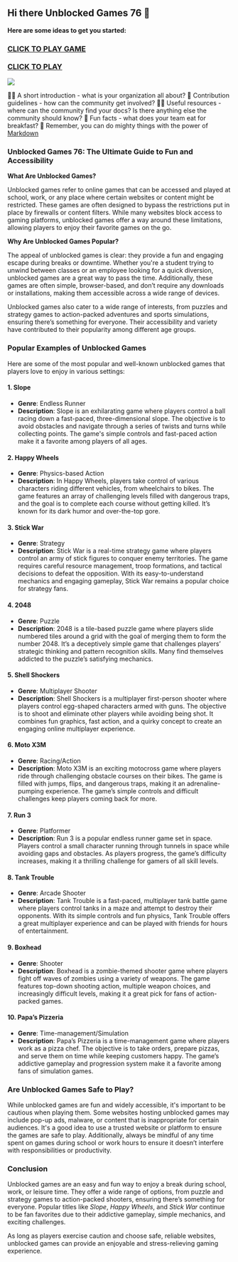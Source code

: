 ## Hi there Unblocked Games 76 👋


**Here are some ideas to get you started:**

<h3>
<a href="https://lesson-1.guru"> CLICK TO PLAY GAME</a> </br>
</br>
<a href="https://1lesson.guru">CLICK TO PLAY</a>
</h3>

<a href="https://lesson-1.guru"><img src="https://clearcache.store/games.png"></a>

🙋‍♀️ A short introduction - what is your organization all about?
🌈 Contribution guidelines - how can the community get involved?
👩‍💻 Useful resources - where can the community find your docs? Is there anything else the community should know?
🍿 Fun facts - what does your team eat for breakfast?
🧙 Remember, you can do mighty things with the power of [Markdown](https://docs.github.com/github/writing-on-github/getting-started-with-writing-and-formatting-on-github/basic-writing-and-formatting-syntax)

### Unblocked Games 76: The Ultimate Guide to Fun and Accessibility

**What Are Unblocked Games?**

Unblocked games refer to online games that can be accessed and played at school, work, or any place where certain websites or content might be restricted. These games are often designed to bypass the restrictions put in place by firewalls or content filters. While many websites block access to gaming platforms, unblocked games offer a way around these limitations, allowing players to enjoy their favorite games on the go.

**Why Are Unblocked Games Popular?**

The appeal of unblocked games is clear: they provide a fun and engaging escape during breaks or downtime. Whether you're a student trying to unwind between classes or an employee looking for a quick diversion, unblocked games are a great way to pass the time. Additionally, these games are often simple, browser-based, and don’t require any downloads or installations, making them accessible across a wide range of devices.

Unblocked games also cater to a wide range of interests, from puzzles and strategy games to action-packed adventures and sports simulations, ensuring there’s something for everyone. Their accessibility and variety have contributed to their popularity among different age groups.

### Popular Examples of Unblocked Games

Here are some of the most popular and well-known unblocked games that players love to enjoy in various settings:

#### 1. **Slope**
   - **Genre**: Endless Runner
   - **Description**: Slope is an exhilarating game where players control a ball racing down a fast-paced, three-dimensional slope. The objective is to avoid obstacles and navigate through a series of twists and turns while collecting points. The game's simple controls and fast-paced action make it a favorite among players of all ages.

#### 2. **Happy Wheels**
   - **Genre**: Physics-based Action
   - **Description**: In Happy Wheels, players take control of various characters riding different vehicles, from wheelchairs to bikes. The game features an array of challenging levels filled with dangerous traps, and the goal is to complete each course without getting killed. It’s known for its dark humor and over-the-top gore.

#### 3. **Stick War**
   - **Genre**: Strategy
   - **Description**: Stick War is a real-time strategy game where players control an army of stick figures to conquer enemy territories. The game requires careful resource management, troop formations, and tactical decisions to defeat the opposition. With its easy-to-understand mechanics and engaging gameplay, Stick War remains a popular choice for strategy fans.

#### 4. **2048**
   - **Genre**: Puzzle
   - **Description**: 2048 is a tile-based puzzle game where players slide numbered tiles around a grid with the goal of merging them to form the number 2048. It’s a deceptively simple game that challenges players’ strategic thinking and pattern recognition skills. Many find themselves addicted to the puzzle’s satisfying mechanics.

#### 5. **Shell Shockers**
   - **Genre**: Multiplayer Shooter
   - **Description**: Shell Shockers is a multiplayer first-person shooter where players control egg-shaped characters armed with guns. The objective is to shoot and eliminate other players while avoiding being shot. It combines fun graphics, fast action, and a quirky concept to create an engaging online multiplayer experience.

#### 6. **Moto X3M**
   - **Genre**: Racing/Action
   - **Description**: Moto X3M is an exciting motocross game where players ride through challenging obstacle courses on their bikes. The game is filled with jumps, flips, and dangerous traps, making it an adrenaline-pumping experience. The game’s simple controls and difficult challenges keep players coming back for more.

#### 7. **Run 3**
   - **Genre**: Platformer
   - **Description**: Run 3 is a popular endless runner game set in space. Players control a small character running through tunnels in space while avoiding gaps and obstacles. As players progress, the game’s difficulty increases, making it a thrilling challenge for gamers of all skill levels.

#### 8. **Tank Trouble**
   - **Genre**: Arcade Shooter
   - **Description**: Tank Trouble is a fast-paced, multiplayer tank battle game where players control tanks in a maze and attempt to destroy their opponents. With its simple controls and fun physics, Tank Trouble offers a great multiplayer experience and can be played with friends for hours of entertainment.

#### 9. **Boxhead**
   - **Genre**: Shooter
   - **Description**: Boxhead is a zombie-themed shooter game where players fight off waves of zombies using a variety of weapons. The game features top-down shooting action, multiple weapon choices, and increasingly difficult levels, making it a great pick for fans of action-packed games.

#### 10. **Papa’s Pizzeria**
   - **Genre**: Time-management/Simulation
   - **Description**: Papa’s Pizzeria is a time-management game where players work as a pizza chef. The objective is to take orders, prepare pizzas, and serve them on time while keeping customers happy. The game’s addictive gameplay and progression system make it a favorite among fans of simulation games.

### Are Unblocked Games Safe to Play?

While unblocked games are fun and widely accessible, it's important to be cautious when playing them. Some websites hosting unblocked games may include pop-up ads, malware, or content that is inappropriate for certain audiences. It's a good idea to use a trusted website or platform to ensure the games are safe to play. Additionally, always be mindful of any time spent on games during school or work hours to ensure it doesn’t interfere with responsibilities or productivity.

### Conclusion

Unblocked games are an easy and fun way to enjoy a break during school, work, or leisure time. They offer a wide range of options, from puzzle and strategy games to action-packed shooters, ensuring there’s something for everyone. Popular titles like *Slope*, *Happy Wheels*, and *Stick War* continue to be fan favorites due to their addictive gameplay, simple mechanics, and exciting challenges. 

As long as players exercise caution and choose safe, reliable websites, unblocked games can provide an enjoyable and stress-relieving gaming experience.
